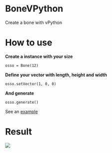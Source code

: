 # BoneVPython

Create a bone with vPython 

# How to use

**Create a instance with your size**

    osso = Bone(12)
    
**Define your vector with length, height and width**

    osso.setVector(1, 0, 0)
    
**And generate**

    osso.generate()
    
See an [example](sample.py)

# Result

<p><img src="https://raw.githubusercontent.com/wictorChaves/BoneVPython/master/Image/shape.png"></p>
